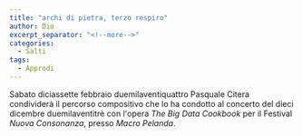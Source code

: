 ```yaml
---
title: "archi di pietra, terzo respiro"
author: Dio
excerpt_separator: "<!--more-->"
categories:
  - Salti
tags:
  - Approdi
---
```


Sabato diciassette febbraio duemilaventiquattro Pasquale Citera condividerà il
percorso compositivo che lo ha condotto al concerto del dieci dicembre
duemilaventitrè con l'opera *The Big Data Cookbook* per il Festival *Nuova Consonanza*,
presso *Macro Pelanda*.

<!--more-->
